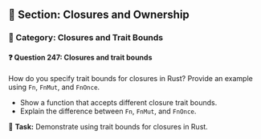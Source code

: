 ## 📘 Section: Closures and Ownership  
### 🔹 Category: Closures and Trait Bounds  
#### ❓ Question 247: Closures and trait bounds

How do you specify trait bounds for closures in Rust? Provide an example using `Fn`, `FnMut`, and `FnOnce`.

- Show a function that accepts different closure trait bounds.
- Explain the difference between `Fn`, `FnMut`, and `FnOnce`.

🔧 **Task:** Demonstrate using trait bounds for closures in Rust.

